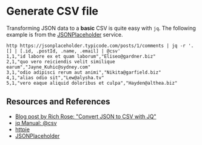 # Generate CSV file

Transforming JSON data to a **basic** CSV is quite easy with `jq`. The following example is from the [JSONPlaceholder](https://jsonplaceholder.typicode.com/) service.

```shell
http https://jsonplaceholder.typicode.com/posts/1/comments | jq -r '.[] | [.id, .postId, .name, .email] | @csv'
1,1,"id labore ex et quam laborum","Eliseo@gardner.biz"
2,1,"quo vero reiciendis velit similique earum","Jayne_Kuhic@sydney.com"
3,1,"odio adipisci rerum aut animi","Nikita@garfield.biz"
4,1,"alias odio sit","Lew@alysha.tv"
5,1,"vero eaque aliquid doloribus et culpa","Hayden@althea.biz"
```

## Resources and References

- [Blog post by Rich Rose: "Convert JSON to CSV with JQ"](https://richrose.dev/posts/linux/jq/jq-json2csv/)
- [jq Manual: @csv](https://stedolan.github.io/jq/manual/#@csv)
- [httpie](https://httpie.io/)
- [JSONPlaceholder](https://jsonplaceholder.typicode.com/)
